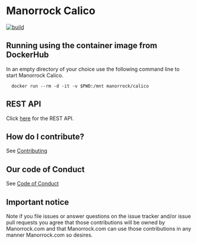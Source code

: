 # Manorrock Calico

[![build](https://github.com/manorrock/calico/actions/workflows/build.yml/badge.svg)](https://github.com/manorrock/calico/actions/workflows/build.yml)

## Running using the container image from DockerHub

In an empty directory of your choice use the following command line to start 
Manorrock Calico.

```shell
  docker run --rm -d -it -v $PWD:/mnt manorrock/calico
```

## REST API

Click [here](REST.md) for the REST API.

## How do I contribute?

See [Contributing](CONTRIBUTING.md)

## Our code of Conduct

See [Code of Conduct](CODE_OF_CONDUCT.md)

## Important notice

Note if you file issues or answer questions on the issue tracker and/or issue 
pull requests you agree that those contributions will be owned by Manorrock.com
and that Manorrock.com can use those contributions in any manner Manorrock.com
so desires.
